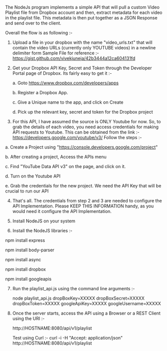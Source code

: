 The NodeJs program implements a simple API that will pull a custom Video Playlist file from Dropbox account and then, extract 
metadata for each video in the playlist file. This metadata is then put together as a JSON Response and send over to the client. 

Overall the flow is as following :-

1. Upload a file in your dropbox with the name "video_urls.txt" that will contain the video URLs (currently only YOUTUBE videos) in a newline delimiter form 
Sample File for reference :- https://gist.github.com/vivekjuneja/42b3444a12ca604131fd

2. Get your Dropbox API Key, Secret and Token through the Developer Portal page of Dropbox. Its fairly easy to get it :-
  
   a. Goto https://www.dropbox.com/developers/apps
   
   b. Register a Dropbox App. 
   
   c. Give a Unique name to the app, and click on Create
   
   d. Pick up the relevant key, secret and token for the Dropbox project

3. For this API, I have assumed the source is ONLY Youtube for now. So, to grab the details of each video, you need access credentials for making API requests to Youtube. This can be obtained from the link :- https://developers.google.com/youtube/v3/
Follow the steps :-

 a. Create a Project using "https://console.developers.google.com/project"

 b. After creating a project, Access the APIs menu

 c. Find "YouTube Data API v3" on the page, and click on it. 

 d. Turn on the Youtube API

 e. Grab the credentials for the new project. We need the API Key that will be crucial to run our API
 

4. That's all. The credentials from step 2 and 3 are needed to configure the API Implementation. Please KEEP THIS INFORMATION handy, as you would need it configure the API Implementation. 

5. Install NodeJS on your system 

6. Install the NodeJS libraries :-

npm install express

npm install body-parser

npm install async

npm install dropbox

npm install googleapis

7. Run the playlist_api.js using the command line arguments :-

   node playlist_api.js dropBoxKey=XXXXX dropBoxSecret=XXXXX dropBoxToken=XXXXX googleApiKey=XXXXX googleUsername=XXXXX

8. Once the server starts, access the API using a Browser or a REST Client using the URI :-
   
   http://HOSTNAME:8080/api/v1/playlist

   Test using Curl :-
   curl -i -H "Accept: application/json" http://HOSTNAME:8080/api/v1/playlist

